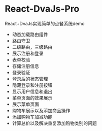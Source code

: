 # React-DvaJs-Pro
React+DvaJs实现简单的点餐系统demo

* 动态加载路由组件
* 路由守卫
* 二级路由，三级路由
* 展示注册和登录
* 表单校验
* 存储注册信息
* 登录验证
* 登录后的状态管理
* 隐藏登录和注册按钮
* 显示用户信息和退出
* 菜单页面的效果展示
* 展示菜单页面
* 购物车展示以及添加商品操作
* 添加购物车加减功能
* 计算总价以及解决重复添加购物类别的问题
